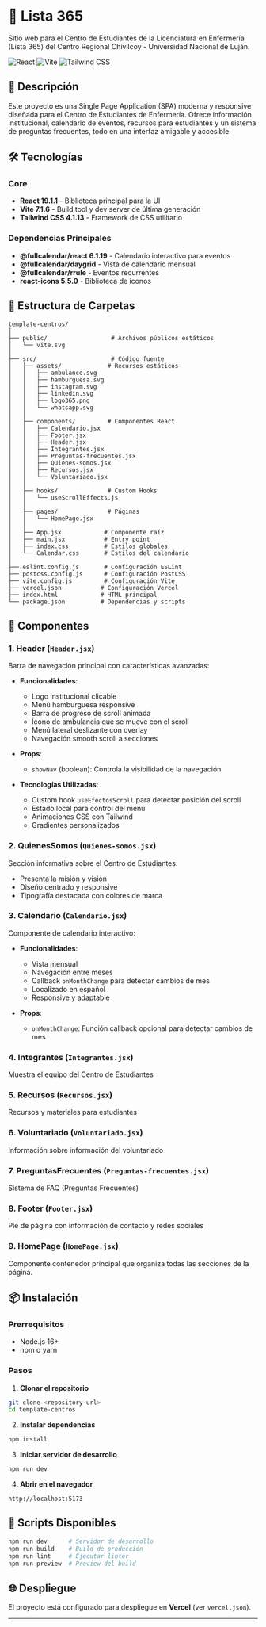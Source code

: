 # 🏥 Lista 365

Sitio web para el Centro de Estudiantes de la Licenciatura en Enfermería (Lista 365) del Centro Regional Chivilcoy - Universidad Nacional de Luján.

![React](https://img.shields.io/badge/React-19.1.1-61DAFB?style=flat&logo=react&logoColor=white)
![Vite](https://img.shields.io/badge/Vite-7.1.6-646CFF?style=flat&logo=vite&logoColor=white)
![Tailwind CSS](https://img.shields.io/badge/Tailwind-4.1.13-38B2AC?style=flat&logo=tailwind-css&logoColor=white)

## 🎯 Descripción

Este proyecto es una Single Page Application (SPA) moderna y responsive diseñada para el Centro de Estudiantes de Enfermería. Ofrece información institucional, calendario de eventos, recursos para estudiantes y un sistema de preguntas frecuentes, todo en una interfaz amigable y accesible.

## 🛠️ Tecnologías

### Core
- **React 19.1.1** - Biblioteca principal para la UI
- **Vite 7.1.6** - Build tool y dev server de última generación
- **Tailwind CSS 4.1.13** - Framework de CSS utilitario

### Dependencias Principales
- **@fullcalendar/react 6.1.19** - Calendario interactivo para eventos
- **@fullcalendar/daygrid** - Vista de calendario mensual
- **@fullcalendar/rrule** - Eventos recurrentes
- **react-icons 5.5.0** - Biblioteca de iconos

## 📂 Estructura de Carpetas

```
template-centros/
│
├── public/                  # Archivos públicos estáticos
│   └── vite.svg
│
├── src/                     # Código fuente
│   ├── assets/             # Recursos estáticos
│   │   ├── ambulance.svg
│   │   ├── hamburguesa.svg
│   │   ├── instagram.svg
│   │   ├── linkedin.svg
│   │   ├── logo365.png
│   │   └── whatsapp.svg
│   │
│   ├── components/         # Componentes React
│   │   ├── Calendario.jsx
│   │   ├── Footer.jsx
│   │   ├── Header.jsx
│   │   ├── Integrantes.jsx
│   │   ├── Preguntas-frecuentes.jsx
│   │   ├── Quienes-somos.jsx
│   │   ├── Recursos.jsx
│   │   └── Voluntariado.jsx
│   │
│   ├── hooks/              # Custom Hooks
│   │   └── useScrollEffects.js
│   │
│   ├── pages/              # Páginas
│   │   └── HomePage.jsx
│   │
│   ├── App.jsx            # Componente raíz
│   ├── main.jsx           # Entry point
│   ├── index.css          # Estilos globales
│   └── Calendar.css       # Estilos del calendario
│
├── eslint.config.js       # Configuración ESLint
├── postcss.config.js      # Configuración PostCSS
├── vite.config.js         # Configuración Vite
├── vercel.json           # Configuración Vercel
├── index.html            # HTML principal
└── package.json          # Dependencias y scripts
```

## 🧩 Componentes

### 1. **Header** (`Header.jsx`)
Barra de navegación principal con características avanzadas:

- **Funcionalidades**:
  - Logo institucional clicable
  - Menú hamburguesa responsive
  - Barra de progreso de scroll animada
  - Ícono de ambulancia que se mueve con el scroll
  - Menú lateral deslizante con overlay
  - Navegación smooth scroll a secciones

- **Props**:
  - `showNav` (boolean): Controla la visibilidad de la navegación

- **Tecnologías Utilizadas**:
  - Custom hook `useEfectosScroll` para detectar posición del scroll
  - Estado local para control del menú
  - Animaciones CSS con Tailwind
  - Gradientes personalizados

### 2. **QuienesSomos** (`Quienes-somos.jsx`)
Sección informativa sobre el Centro de Estudiantes:

- Presenta la misión y visión
- Diseño centrado y responsive
- Tipografía destacada con colores de marca

### 3. **Calendario** (`Calendario.jsx`)
Componente de calendario interactivo:

- **Funcionalidades**:
  - Vista mensual
  - Navegación entre meses
  - Callback `onMonthChange` para detectar cambios de mes
  - Localizado en español
  - Responsive y adaptable

- **Props**:
  - `onMonthChange`: Función callback opcional para detectar cambios de mes

### 4. **Integrantes** (`Integrantes.jsx`)
Muestra el equipo del Centro de Estudiantes

### 5. **Recursos** (`Recursos.jsx`)
Recursos y materiales para estudiantes

### 6. **Voluntariado** (`Voluntariado.jsx`)
Información sobre información del voluntariado

### 7. **PreguntasFrecuentes** (`Preguntas-frecuentes.jsx`)
Sistema de FAQ (Preguntas Frecuentes)

### 8. **Footer** (`Footer.jsx`)
Pie de página con información de contacto y redes sociales

### 9. **HomePage** (`HomePage.jsx`)
Componente contenedor principal que organiza todas las secciones de la página.

## 📦 Instalación

### Prerrequisitos
- Node.js 16+
- npm o yarn

### Pasos

1. **Clonar el repositorio**
```bash
git clone <repository-url>
cd template-centros
```

2. **Instalar dependencias**
```bash
npm install
```

3. **Iniciar servidor de desarrollo**
```bash
npm run dev
```

4. **Abrir en el navegador**
```
http://localhost:5173
```

## 🚀 Scripts Disponibles

```bash
npm run dev      # Servidor de desarrollo
npm run build    # Build de producción
npm run lint     # Ejecutar linter
npm run preview  # Preview del build
```

## 🌐 Despliegue

El proyecto está configurado para despliegue en **Vercel** (ver `vercel.json`).

---